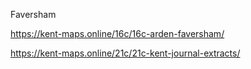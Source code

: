Faversham

https://kent-maps.online/16c/16c-arden-faversham/

https://kent-maps.online/21c/21c-kent-journal-extracts/
